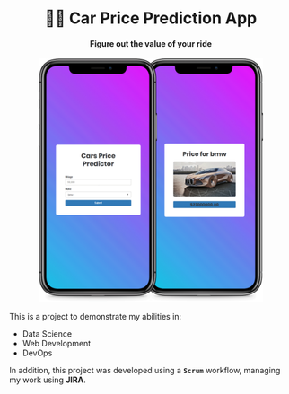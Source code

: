 <div align="center">

<h1><strong>🚗💸 Car Price Prediction App</strong></h1>
<h4>Figure out the value of your ride</h4>

<img src='docs/mockups/mockup.gif' width="400">

</div>

This is a project to demonstrate my abilities in:
* Data Science
* Web Development
* DevOps

In addition, this project was developed using a __`Scrum`__ workflow, managing my work using __JIRA__.

